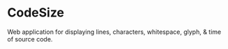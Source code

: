 # CodeSize
Web application for displaying lines, characters, whitespace, glyph, &amp; time of source code.
